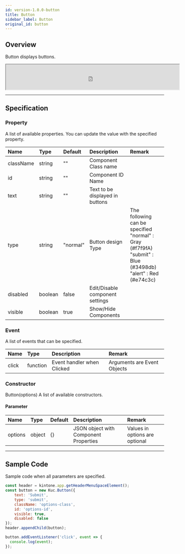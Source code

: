 ```yaml
---
id: version-1.0.0-button
title: Button
sidebar_label: Button
original_id: button
---
```


## Overview

Button displays buttons.

<iframe src="https://kuc-storybook.netlify.app/iframe.html?id=button--document" title="button image" width="550px" height="80px"></iframe>

---

## Specification

### Property

A list of available properties. You can update the value with the specified property.

| Name | Type | Default | Description | Remark |
| :--- | :--- | :--- | :--- | :--- |
| className | string | ""  | Component Class name |  |
| id | string | ""  | Component ID Name |  |
| text | string | ""  | Text to be displayed in buttons | |
| type | string | "normal"  | Button design Type | The following can be specified<br>"normal"  : Gray (#f7f9fA)<br>"submit"  : Blue (#3498db)<br>"alert"  : Red (#e74c3c) |
| disabled | boolean | false | Edit/Disable component settings | |
| visible | boolean | true | Show/Hide Components | |

### Event

A list of events that can be specified.

| Name | Type | Description | Remark |
| :--- | :--- | :--- | :--- |
| click | function | Event handler when Clicked | Arguments are Event Objects |

### Constructor

Button(options)
A list of available constructors.

#### Parameter

| Name | Type | Default | Description | Remark |
| :--- | :--- | :--- | :--- | :--- |
| options | object | {} | JSON object with Component Properties | Values in options are optional |

---

## Sample Code

Sample code when all parameters are specified.

```javascript
const header = kintone.app.getHeaderMenuSpaceElement();
const button = new Kuc.Button({
    text: 'Submit',
    type: 'submit',
    className: 'options-class',
    id: 'options-id',
    visible: true,
    disabled: false
});
header.appendChild(button);

button.addEventListener('click', event => {
  console.log(event);
});
```
